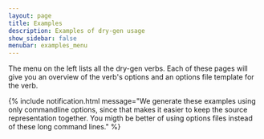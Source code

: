 ```yaml
---
layout: page
title: Examples
description: Examples of dry-gen usage
show_sidebar: false
menubar: examples_menu
---
```

The  menu on the left lists all the dry-gen verbs. Each of these pages will give you an overview of the verb's options and an options file template for the verb. 

{% include notification.html 
message="We generate these examples using only commandline options, since that makes it easier to keep the source representation together. You migth be better of using options files instead of these long command lines."
%} 
